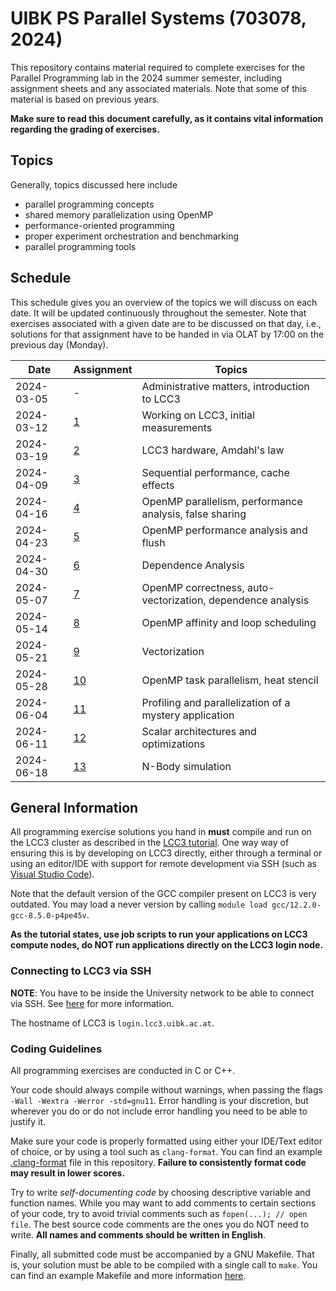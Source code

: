 # UIBK PS Parallel Systems (703078, 2024)

This repository contains material required to complete exercises for the
Parallel Programming lab in the 2024 summer semester, including assignment
sheets and any associated materials. Note that some of this material is based
on previous years.

**Make sure to read this document carefully, as it contains vital information
regarding the grading of exercises.**

## Topics

Generally, topics discussed here include

- parallel programming concepts
- shared memory parallelization using OpenMP
- performance-oriented programming
- proper experiment orchestration and benchmarking
- parallel programming tools

## Schedule

This schedule gives you an overview of the topics we will discuss on each date.
It will be updated continuously throughout the semester. Note that exercises
associated with a given date are to be discussed on that day, i.e., solutions
for that assignment have to be handed in via OLAT by 17:00 on the previous day
(Monday).

| Date       | Assignment | Topics                                                      |
| ---------- | ---------- | ----------------------------------------------------------- |
| 2024-03-05 | -          | Administrative matters, introduction to LCC3                |
| 2024-03-12 | [1](01)    | Working on LCC3, initial measurements                       |
| 2024-03-19 | [2](02)    | LCC3 hardware, Amdahl's law                                 |
| 2024-04-09 | [3](03)    | Sequential performance, cache effects                       |
| 2024-04-16 | [4](04)    | OpenMP parallelism, performance analysis, false sharing     |
| 2024-04-23 | [5](05)    | OpenMP performance analysis and flush                       |
| 2024-04-30 | [6](06)    | Dependence Analysis                                         |
| 2024-05-07 | [7](07)    | OpenMP correctness, auto-vectorization, dependence analysis |
| 2024-05-14 | [8](08)    | OpenMP affinity and loop scheduling                         |
| 2024-05-21 | [9](09)    | Vectorization                                               |
| 2024-05-28 | [10](10)   | OpenMP task parallelism, heat stencil                       |
| 2024-06-04 | [11](11)   | Profiling and parallelization of a mystery application      |
| 2024-06-11 | [12](12)   | Scalar architectures and optimizations                      |
| 2024-06-18 | [13](13)   | N-Body simulation                                           |

## General Information

All programming exercise solutions you hand in **must** compile and run on the
LCC3 cluster as described in the [LCC3 tutorial](lcc3_tutorial.md). One way
way of ensuring this is by developing on LCC3 directly, either through a
terminal or using an editor/IDE with support for remote development via SSH
(such as [Visual Studio Code](https://code.visualstudio.com/docs/remote/ssh)).

Note that the default version of the GCC compiler present on LCC3 is very
outdated. You may load a never version by calling `module load gcc/12.2.0-gcc-8.5.0-p4pe45v`.

**As the tutorial states, use job scripts to run your applications on LCC3
compute nodes, do NOT run applications directly on the LCC3 login node.**

### Connecting to LCC3 via SSH

**NOTE**: You have to be inside the University network to be able to connect via
SSH. See [here](https://www.uibk.ac.at/zid/netz-komm/vpn/) for more information.

The hostname of LCC3 is `login.lcc3.uibk.ac.at`.

### Coding Guidelines

All programming exercises are conducted in C or C++.

Your code should always compile without warnings, when passing the flags `-Wall
-Wextra -Werror -std=gnu11`. Error handling is your discretion, but wherever you
do or do not include error handling you need to be able to justify it.

Make sure your code is properly formatted using either your IDE/Text editor of
choice, or by using a tool such as `clang-format`. You can find an example
[.clang-format](.clang-format) file in this repository. **Failure to
consistently format code may result in lower scores.**

Try to write _self-documenting code_ by choosing descriptive variable and
function names. While you may want to add comments to certain sections of your
code, try to avoid trivial comments such as `fopen(...); // open file`. The best
source code comments are the ones you do NOT need to write. **All names and
comments should be written in English**.

Finally, all submitted code must be accompanied by a GNU Makefile. That is, your
solution must be able to be compiled with a single call to `make`. You can find
an example Makefile and more information [here](example_makefile).
